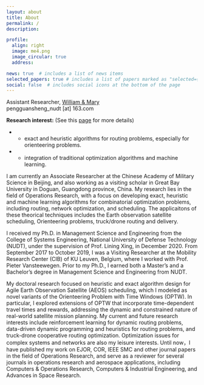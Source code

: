 ```yaml
---
layout: about
title: About
permalink: /
description: 

profile:
  align: right
  image: me4.png
  image_circular: true
  address: 

news: true  # includes a list of news items
selected_papers: true # includes a list of papers marked as "selected={true}"
social: false  # includes social icons at the bottom of the page
---
```


Assistant Researcher, <a href="https://www.wm.edu/">William & Mary</a><br/>
pengguansheng_nudt [at] 163.com<br>


**Research interest:** (See this [page](https://jd92.wang/research/) for more details)
- * exact and heuristic algorithms for routing problems, especially for orienteering problems.
- * integration of traditional optimization algorithms and machine learning.

I am currently an Associate Researcher at the Chinese Academy of Military Science in Beijing, and also working as a visiting scholar in Great Bay University in Doguan, Guangdong province, China. My research lies in the field of Operations Research, with a focus on developing exact, heuristic and machine learning algorithms for combinatorial optimization problems, including routing, network optimization, and scheduling. The applicaitons of these theorical techniques includes the Earth observation satellite scheduling, Orienteering problems, truck/drone routing and delivery.

I received my Ph.D. in Management Science and Engineering from the College of Systems Engineering, National University of Defense Technology (NUDT), under the supervision of Prof. Lining Xing, in December 2020. From September 2017 to October 2019, I was a Visiting Researcher at the Mobility Research Center (CIB) of KU Leuven, Belgium, where I worked with Prof. Pieter Vansteewegen. Prior to my Ph.D., I earned both a Master’s and a Bachelor’s degree in Management Science and Engineering from NUDT.

My doctoral research focused on heuristic and exact algorithm design for Agile Earth Observation Satellite (AEOS) scheduling, which I modeled as novel variants of the Orienteering Problem with Time Windows (OPTW). In particular, I explored extensions of OPTW that incorporate time-dependent travel times and rewards, addressing the dynamic and constrained nature of real-world satellite mission planning. My current and future research interests include reinforcement learning for dynamic routing problems, data-driven dynamic programming and heuristics for routing problems, and truck-drone cooperative routing optimization. Optimization issues for complex systems and networks are also my leisure interests. Until now，I have published my work on EJOR, COR, IEEE SMC and other journal papers in the field of Operations Research, and serve as a reviewer for several journals in operations research and aerospace applications, including Computers & Operations Research, Computers & Industrial Engineering, and Advances in Space Research.



